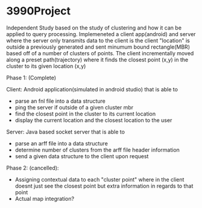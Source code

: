 # 3990Project

Independent Study based on the study of clustering and how it can be applied to query processing.
Implemeneted a client app(android) and server where the server only transmits data to the client is the client "location" is outside a previously generated and sent minumum bound rectangle(MBR) based off of a number of clusters of points. The client incrementally moved along a preset path(trajectory) where it finds the closest point (x,y) in the cluster to its given location (x,y)

Phase 1: (Complete)

Client: Android application(simulated in android studio) that is able to
- parse an fnl file into a data structure
- ping the server if outside of a given cluster mbr
- find the closest point in the cluster to its current location
- display the current location and the closest location to the user
  
Server: Java based socket server that is able to
- parse an arff file into a data structure
- determine number of clusters from the arff file header information
- send a given data structure to the client upon request

Phase 2: (cancelled):
- Assigning contextual data to each "cluster point" where in the client doesnt just see the closest point but extra information in regards to that point
- Actual map integration?

